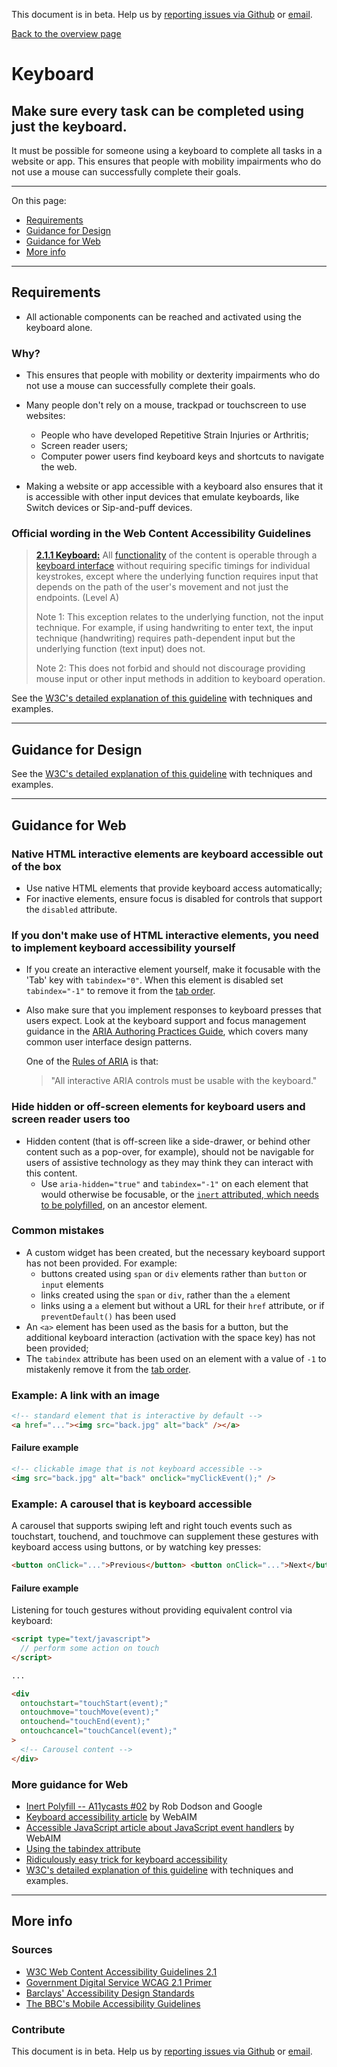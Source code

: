 This document is in beta. Help us by [reporting issues via Github](https://github.com/jfhector/accessibility-guidelines) or [email](mailto:jeanfrancois.hector@googlemail.com).

[Back to the overview page](./../index.html)

# Keyboard

## Make sure every task can be completed using just the keyboard.

It must be possible for someone using a keyboard to complete all tasks in a website or app. This ensures that people with mobility impairments who do not use a mouse can successfully complete their goals.

---

On this page:

- [Requirements](#requirements)
- [Guidance for Design](#guidance-for-design)
- [Guidance for Web](#guidance-for-web)
- [More info](#more-info)

---

## Requirements

- All actionable components can be reached and activated using the keyboard alone.

### Why?

- This ensures that people with mobility or dexterity impairments who do not use a mouse can successfully complete their goals.

- Many people don't rely on a mouse, trackpad or touchscreen to use websites:

  - People who have developed Repetitive Strain Injuries or Arthritis;
  - Screen reader users;
  - Computer power users find keyboard keys and shortcuts to navigate the web.

- Making a website or app accessible with a keyboard also ensures that it is accessible with other input devices that emulate keyboards, like Switch devices or Sip-and-puff devices.

### Official wording in the Web Content Accessibility Guidelines

> [**2.1.1 Keyboard:**](https://www.w3.org/TR/UNDERSTANDING-WCAG20/keyboard-operation-keyboard-operable.html) All [functionality](https://www.w3.org/TR/UNDERSTANDING-WCAG20/keyboard-operation-keyboard-operable.html#functiondef) of the content is operable through a [keyboard interface](https://www.w3.org/TR/UNDERSTANDING-WCAG20/keyboard-operation-keyboard-operable.html#keybrd-interfacedef) without requiring specific timings for individual keystrokes, except where the underlying function requires input that depends on the path of the user's movement and not just the endpoints. (Level A)
>
> Note 1: This exception relates to the underlying function, not the input technique. For example, if using handwriting to enter text, the input technique (handwriting) requires path-dependent input but the underlying function (text input) does not.
>
> Note 2: This does not forbid and should not discourage providing mouse input or other input methods in addition to keyboard operation.

See the [W3C's detailed explanation of this guideline](https://www.w3.org/TR/UNDERSTANDING-WCAG20/keyboard-operation-keyboard-operable.html) with techniques and examples.

---

## Guidance for Design

See the [W3C's detailed explanation of this guideline](https://www.w3.org/TR/UNDERSTANDING-WCAG20/keyboard-operation-keyboard-operable.html) with techniques and examples.

---

## Guidance for Web

### Native HTML interactive elements are keyboard accessible out of the box

- Use native HTML elements that provide keyboard access automatically;
- For inactive elements, ensure focus is disabled for controls that support the `disabled` attribute.

### If you don't make use of HTML interactive elements, you need to implement keyboard accessibility yourself

- If you create an interactive element yourself, make it focusable with the 'Tab' key with `tabindex="0"`. When this element is disabled set `tabindex="-1"` to remove it from the [tab order](./definitions.md#tab-order).
- Also make sure that you implement responses to keyboard presses that users expect. Look at the keyboard support and focus management guidance in the [ARIA Authoring Practices Guide](https://www.w3.org/TR/wai-aria-practices-1.1/), which covers many common user interface design patterns.

  One of the [Rules of ARIA](https://www.w3.org/TR/using-aria/#NOTES) is that:

  > "All interactive ARIA controls must be usable with the keyboard."

### Hide hidden or off-screen elements for keyboard users and screen reader users too

- Hidden content (that is off-screen like a side-drawer, or behind other content such as a pop-over, for example), should not be navigable for users of assistive technology as they may think they can interact with this content.
  - Use `aria-hidden="true"` and `tabindex="-1"` on each element that would otherwise be focusable, or the [`inert` attributed, which needs to be polyfilled](https://github.com/WICG/inert), on an ancestor element.

### Common mistakes

- A custom widget has been created, but the necessary keyboard support has not been provided. For example:
  - buttons created using `span` or `div` elements rather than `button` or `input` elements
  - links created using the `span` or `div`, rather than the `a` element
  - links using a `a` element but without a URL for their `href` attribute, or if `preventDefault()` has been used
- An `<a>` element has been used as the basis for a button, but the additional keyboard interaction (activation with the space key) has not been provided;
- The `tabindex` attribute has been used on an element with a value of `-1` to mistakenly remove it from the [tab order](./definitions.md#tab-order).

### Example: A link with an image

```html
<!-- standard element that is interactive by default -->
<a href="..."><img src="back.jpg" alt="back" /></a>
```

#### Failure example

```html
<!-- clickable image that is not keyboard accessible -->
<img src="back.jpg" alt="back" onclick="myClickEvent();" />
```

### Example: A carousel that is keyboard accessible

A carousel that supports swiping left and right touch events such as touchstart, touchend, and touchmove can supplement these gestures with keyboard access using buttons, or by watching key presses:

```html
<button onClick="...">Previous</button> <button onClick="...">Next</button>
```

#### Failure example

Listening for touch gestures without providing equivalent control via keyboard:

```html
<script type="text/javascript">
  // perform some action on touch
</script>

...

<div
  ontouchstart="touchStart(event);"
  ontouchmove="touchMove(event);"
  ontouchend="touchEnd(event);"
  ontouchcancel="touchCancel(event);"
>
  <!-- Carousel content -->
</div>
```

### More guidance for Web

- [Inert Polyfill -- A11ycasts #02](https://www.youtube.com/watch?v=fGLp_gfMMGU&list=PLNYkxOF6rcICWx0C9LVWWVqvHlYJyqw7g) by Rob Dodson and Google
- [Keyboard accessibility article](http://webaim.org/techniques/keyboard/) by WebAIM
- [Accessible JavaScript article about JavaScript event handlers](https://webaim.org/techniques/javascript/eventhandlers) by WebAIM
- [Using the tabindex attribute](https://www.paciellogroup.com/blog/2014/08/using-the-tabindex-attribute/)
- [Ridiculously easy trick for keyboard accessibility](http://www.karlgroves.com/2014/11/24/ridiculously-easy-trick-for-keyboard-accessibility/)
- [W3C's detailed explanation of this guideline](https://www.w3.org/TR/UNDERSTANDING-WCAG20/keyboard-operation-keyboard-operable.html) with techniques and examples.

---

## More info

### Sources

- [W3C Web Content Accessibility Guidelines 2.1](https://www.w3.org/TR/WCAG21/)
- [Government Digital Service WCAG 2.1 Primer](https://alphagov.github.io/wcag-primer/)
- [Barclays' Accessibility Design Standards](https://home.barclays/who-we-are/our-suppliers/our-requirements-of-external-suppliers/)
- [The BBC's Mobile Accessibility Guidelines](https://www.bbc.co.uk/guidelines/futuremedia/accessibility/mobile/summary)

### Contribute

This document is in beta. Help us by [reporting issues via Github](https://github.com/jfhector/accessibility-guidelines) or [email](mailto:jeanfrancois.hector@googlemail.com).
